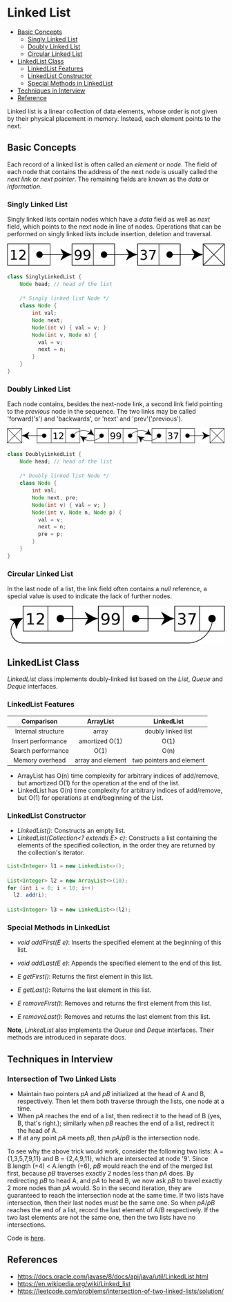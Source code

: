 # Linked List

<!-- MarkdownTOC -->

- [Basic Concepts](#basic-concepts)
  - [Singly Linked List](#singly-linked-list)
  - [Doubly Linked List](#doubly-linked-list)
  - [Circular Linked List](#circular-linked-list)
- [LinkedList Class](#linkedlist-class)
  - [LinkedList Features](#linkedlist-features)
  - [LinkedList Constructor](#linkedlist-contructor)
  - [Special Methods in LinkedList](#special-methods-in-linkedList)
- [Techniques in Interview](#techniques-in-nterview)
- [Reference](#reference)

<!-- /MarkdownTOC -->

Linked list is a linear collection of data elements, whose order is not given by their physical placement in memory. Instead, each element points to the next.

## Basic Concepts

Each record of a linked list is often called an _element_ or _node_. The field of each node that contains the address of the next node is usually called the _next link_ or _next pointer_. The remaining fields are known as the _data_ or _information_.

### Singly Linked List

Singly linked lists contain nodes which have a _data_ field as well as _next_ field, which points to the next node in line of nodes. Operations that can be performed on singly linked lists include insertion, deletion and traversal.

![Singly linked list](../../../images/Singly-linked-list.png)

```java
class SinglyLinkedList {
    Node head; // head of the list

    /* Singly linked list Node */
    class Node {
        int val;
        Node next;
        Node(int v) { val = v; }
        Node(int v, Node n) {
          val = v;
          next = n;
        }
    }
}
```

### Doubly Linked List

Each node contains, besides the next-node link, a second link field pointing to the _previous_ node in the sequence. The two links may be called 'forward('s') and 'backwards', or 'next' and 'prev'('previous').

![Doubly linked list](../../../images/Doubly-linked-list.png)

```java
class DoublyLinkedList {
    Node head; // head of the list

    /* Doubly linked list Node */
    class Node {
        int val;
        Node next, pre;
        Node(int v) { val = v; }
        Node(int v, Node n, Node p) {
          val = v;
          next = n;
          pre = p;
        }
    }
}
```

### Circular Linked List

In the last node of a list, the link field often contains a _null_ reference, a special value is used to indicate the lack of further nodes.

![Circularly linked list](../../../images/Circularly-linked-list.png)

## LinkedList Class

_LinkedList_ class implements doubly-linked list based on the _List_, _Queue_ and _Deque_ interfaces.

### LinkedList Features

| Comparison | ArrayList | LinkedList |
|:----------:|:---------:|:----------:|
| Internal structure | array | doubly linked list |
| Insert performance | amortized O(1) | O(1) |
| Search performance | O(1) | O(n) |
| Memory overhead | array and element | two pointers and element |

- ArrayList has O(n) time complexity for arbitrary indices of add/remove, but amortized O(1) for the operation at the end of the list.
- LinkedList has O(n) time complexity for arbitrary indices of add/remove, but O(1) for operations at end/beginning of the List.

### LinkedList Constructor

- _LinkedList()_: Constructs an empty list.
- _LinkedList(Collection<? extends E> c)_: Constructs a list containing the elements of the specified collection, in the order they are returned by the collection's iterator.

```java
List<Integer> l1 = new LinkedList<>();

List<Integer> l2 = new ArrayList<>(10);
for (int i = 0; i < 10; i++)
  l2. add(i);

List<Integer> l3 = new LinkedList<>(l2);
```

### Special Methods in LinkedList

- _void	addFirst(E e)_: Inserts the specified element at the beginning of this list.

- _void	addLast(E e)_: Appends the specified element to the end of this list.

- _E getFirst()_: Returns the first element in this list.

- _E getLast()_: Returns the last element in this list.

- _E removeFirst()_: Removes and returns the first element from this list.

- _E removeLast()_: Removes and returns the last element from this list.

**Note**, _LinkedList_ also implements the _Queue_ and _Deque_ interfaces. Their methods are introduced in separate docs.

## Techniques in Interview

### Intersection of Two Linked Lists

- Maintain two pointers _pA_ and _pB_ initialized at the head of A and B, respectively. Then let them both traverse through the lists, one node at a time.
- When _pA_ reaches the end of a list, then redirect it to the head of B (yes, B, that's right.); similarly when _pB_ reaches the end of a list, redirect it the head of A.
- If at any point _pA_ meets _pB_, then _pA_/_pB_ is the intersection node.

To see why the above trick would work, consider the following two lists: A = {1,3,5,7,9,11} and B = {2,4,9,11}, which are intersected at node '9'. Since B.length (=4) < A.length (=6), _pB_ would reach the end of the merged list first, because _pB_ traverses exactly 2 nodes less than _pA_ does. By redirecting _pB_ to head A, and _pA_ to head B, we now ask _pB_ to travel exactly 2 more nodes than _pA_ would. So in the second iteration, they are guaranteed to reach the intersection node at the same time.
If two lists have intersection, then their last nodes must be the same one. So when _pA_/_pB_ reaches the end of a list, record the last element of A/B respectively. If the two last elements are not the same one, then the two lists have no intersections.

Code is [here](./src/easy/linkedlist/IntersectionTwoLinkedLists.java).

## References
- <https://docs.oracle.com/javase/8/docs/api/java/util/LinkedList.html>
- <https://en.wikipedia.org/wiki/Linked_list>
- <https://leetcode.com/problems/intersection-of-two-linked-lists/solution/>
